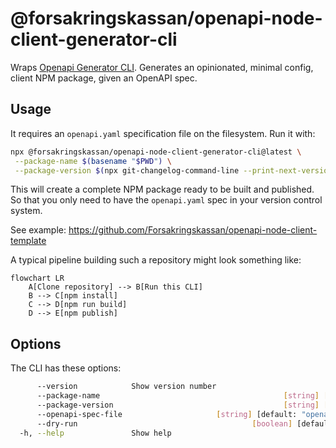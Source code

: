 # @forsakringskassan/openapi-node-client-generator-cli

Wraps [Openapi Generator CLI](https://github.com/OpenAPITools/openapi-generator/). Generates an opinionated, minimal config, client NPM package, given an OpenAPI spec.

## Usage

It requires an `openapi.yaml` specification file on the filesystem. Run it with:

```sh
npx @forsakringskassan/openapi-node-client-generator-cli@latest \
 --package-name $(basename "$PWD") \
 --package-version $(npx git-changelog-command-line --print-next-version)
```

This will create a complete NPM package ready to be built and published. So that you only need to have the `openapi.yaml` spec in your version control system.

See example: https://github.com/Forsakringskassan/openapi-node-client-template

A typical pipeline building such a repository might look something like:

```mermaid
flowchart LR
    A[Clone repository] --> B[Run this CLI]
    B --> C[npm install]
    C --> D[npm run build]
    D --> E[npm publish]
```

## Options

The CLI has these options:

```sh
      --version            Show version number                         [boolean]
      --package-name                                         [string] [required]
      --package-version                                      [string] [required]
      --openapi-spec-file                     [string] [default: "openapi.yaml"]
      --dry-run                                       [boolean] [default: false]
  -h, --help               Show help                                   [boolean]
```
